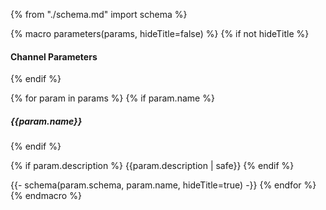 {% from "./schema.md" import schema %}

{% macro parameters(params, hideTitle=false) %}
{% if not hideTitle %}
#### Channel Parameters
{% endif %}

{% for param in params %}
{% if param.name %}
##### {{param.name}}
{% endif %}

{% if param.description %}
{{param.description | safe}}
{% endif %}

{{- schema(param.schema, param.name, hideTitle=true) -}}
{% endfor %}
{% endmacro %}
